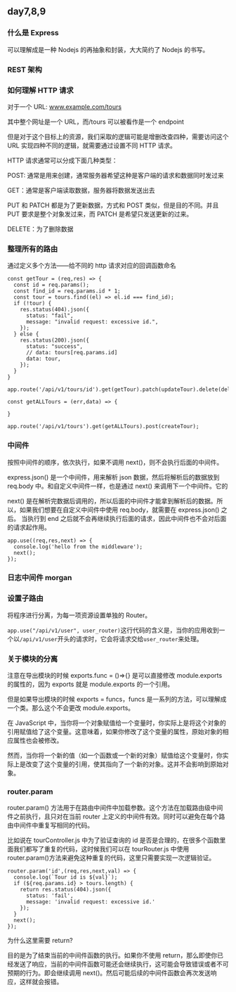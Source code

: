 ## day7,8,9

### 什么是 Express

可以理解成是一种 Nodejs 的再抽象和封装，大大简约了 Nodejs 的书写。

### REST 架构

### 如何理解 HTTP 请求

对于一个 URL: www.example.com/tours

其中整个网址是一个 URL，而/tours 可以被看作是一个 endpoint

但是对于这个目标上的资源，我们采取的逻辑可能是增删改查四种，需要访问这个 URL 实现四种不同的逻辑，就需要通过设置不同 HTTP 请求。

HTTP 请求通常可以分成下面几种类型：

POST: 通常是用来创建，通常服务器希望这种是客户端的请求和数据同时发过来

GET：通常是客户端读取数据，服务器将数据发送出去

PUT 和 PATCH 都是为了更新数据，方式和 POST 类似，但是目的不同。并且 PUT 要求是整个对象发过来，而 PATCH 是希望只发送更新的过来。

DELETE：为了删除数据

### 整理所有的路由

通过定义多个方法——给不同的 http 请求对应的回调函数命名

```
const getTour = (req,res) => {
  const id = req.params();
  const find_id = req.params.id * 1;
  const tour = tours.find((el) => el.id === find_id);
  if (!tour) {
    res.status(404).json({
      status: "fail",
      message: "invalid request: excessive id.",
    });
  } else {
    res.status(200).json({
      status: "success",
      // data: tours[req.params.id]
      data: tour,
    });
  }
}

app.route('/api/v1/tours/id').get(getTour).patch(updateTour).delete(deleteTour);

```

```
const getALLTours = (err,data) => {

}

app.route('/api/v1/tours').get(getALLTours).post(createTour);

```

### 中间件

按照中间件的顺序，依次执行，如果不调用 next()，则不会执行后面的中间件。

express.json() 是一个中间件，用来解析 json 数据，然后将解析后的数据放到 req.body 中。和自定义中间件一样，也是通过 next() 来调用下一个中间件。它的

next() 是在解析完数据后调用的，所以后面的中间件才能拿到解析后的数据。所以，如果我们想要在自定义中间件中使用 req.body，就需要在 express.json() 之后。
当执行到 end 之后就不会再继续执行后面的请求，因此中间件也不会对后面的请求起作用。

```
app.use((req,res,next) => {
  console.log('hello from the middleware');
  next();
});
```

### 日志中间件 morgan

### 设置子路由

将程序进行分离，为每一项资源设置单独的 Router。

`app.use("/api/v1/user", user_router)`这行代码的含义是，当你的应用收到一个以`/api/v1/user`开头的请求时，它会将请求交给`user_router`来处理。

### 关于模块的分离

注意在导出模块的时候 exports.func = ()=>{} 是可以直接修改 module.exports 的属性的，因为 exports 就是 module.exports 的一个引用。

但是如果导出模块的时候 exports = funcs，funcs 是一系列的方法，可以理解成一个类。那么这个不会更改 module.exports。

在 JavaScript 中，当你将一个对象赋值给一个变量时，你实际上是将这个对象的引用赋值给了这个变量。这意味着，如果你修改了这个变量的属性，原始对象的相应属性也会被修改。

然而，当你将一个新的值（如一个函数或一个新的对象）赋值给这个变量时，你实际上是改变了这个变量的引用，使其指向了一个新的对象。这并不会影响到原始对象。

### router.param

router.param() 方法用于在路由中间件中加载参数。这个方法在加载路由级中间件之前执行，且只对在当前 router 上定义的中间件有效。同时可以避免在每个路由中间件中重复写相同的代码。

比如说在 tourController.js 中为了验证查询的 id 是否是合理的，在很多个函数里面我们都写了重复的代码，这时候我们可以在 tourRouter.js 中使用 router.param()方法来避免这种重复的代码，这里只需要实现一次逻辑验证。

```
router.param('id',(req,res,next,val) => {
  console.log(`Tour id is ${val}`);
  if (${req.params.id} > tours.length) {
    return res.status(404).json({
      status: 'fail',
      message: 'invalid request: excessive id.'
    });
  }
  next();
});
```

为什么这里需要 return?

目的是为了结束当前的中间件函数的执行。如果你不使用 return，那么即使你已经发送了响应，当前的中间件函数可能还会继续执行，这可能会导致错误或者不可预期的行为。即会继续调用 next()。然后可能后续的中间件函数会再次发送响应，这样就会报错。
